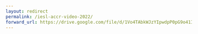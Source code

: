 ```yaml
---
layout: redirect
permalink: /iesl-accr-video-2022/
forward_url: https://drive.google.com/file/d/1Vo4TAbkWJzYIpwdpP0pG9o41Ivnuaa1r/view
---
```

